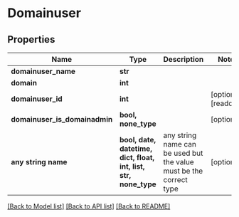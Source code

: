 # Domainuser


## Properties
Name | Type | Description | Notes
------------ | ------------- | ------------- | -------------
**domainuser_name** | **str** |  | 
**domain** | **int** |  | 
**domainuser_id** | **int** |  | [optional] [readonly] 
**domainuser_is_domainadmin** | **bool, none_type** |  | [optional] 
**any string name** | **bool, date, datetime, dict, float, int, list, str, none_type** | any string name can be used but the value must be the correct type | [optional]

[[Back to Model list]](../README.md#documentation-for-models) [[Back to API list]](../README.md#documentation-for-api-endpoints) [[Back to README]](../README.md)


